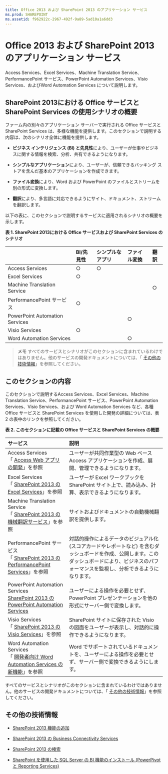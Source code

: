 ```yaml
---
title: Office 2013 および SharePoint 2013 のアプリケーション サービス
ms.prod: SHAREPOINT
ms.assetid: f962922c-2967-492f-9a89-5ad10a1a6dd3
---
```



# Office 2013 および SharePoint 2013 のアプリケーション サービス
Access Services、Excel Services、Machine Translation Service、PerformancePoint サービス、PowerPoint Automation Services、Visio Services、およびWord Automation Services について説明します。
## SharePoint 2013における Office サービスと SharePoint Services の使用シナリオの概要
<a name="bkmk_servicesOverview"> </a>

ファーム内の別々のアプリケーション サーバーで実行される Office サービスと SharePoint Services は、多様な機能を提供します。このセクションで説明する内容は、次のシナリオ全体に機能を提供します。
  
    
    

- **ビジネス インテリジェンス (BI) と先見性**により、ユーザーが仕事やビジネスに関する情報を検索、分析、共有できるようになります。
    
  
- **シンプルなアプリケーション**により、ユーザーが、信頼できるバッキング ストアを含んだ基本のアプリケーションを作成できます。
    
  
- **ファイル変換**により、Word および PowerPoint のファイルとストリームを別の形式に変換します。
    
  
- **翻訳**により、多言語に対応できるようにサイト、ドキュメント、ストリームを翻訳します。
    
  
以下の表に、このセクションで説明するサービスに適用されるシナリオの概要を示します。
  
    
    

**表 1. SharePoint 2013における Office サービスおよび SharePoint Services のシナリオ**


||**BI/先見性**|**シンプルなアプリ**|**ファイル変換**|**翻訳**|
|:-----|:-----|:-----|:-----|:-----|
|Access Services  <br/> |○  <br/> |○  <br/> |||
|Excel Services  <br/> |○  <br/> ||||
|Machine Translation Service  <br/> ||||○  <br/> |
|PerformancePoint サービス  <br/> |○  <br/> ||||
|PowerPoint Automation Services  <br/> |||○  <br/> ||
|Visio Services  <br/> |○  <br/> ||||
|Word Automation Services  <br/> |||○  <br/> ||
   

> **メモ**
> すべてのサービスとシナリオがこのセクションに含まれているわけではありません。他のサービスの開発ドキュメントについては、「 [その他の技術情報](#bkmk_Resources)」を参照してください。 
  
    
    


## このセクションの内容
<a name="bkmk_inThisSection"> </a>

このセクションで説明するAccess Services、Excel Services、Machine Translation Service、PerformancePoint サービス、PowerPoint Automation Services、Visio Services、および Word Automation Services など、各種 Office サービスと SharePoint Services を使用した開発の詳細については、表 2 の表中のリンクを参照してください。 
  
    
    

**表 2. このセクションに記載の Office サービスと SharePoint Services の概要**


|**サービス**|**説明**|
|:-----|:-----|
|Access Services  <br/> 「 [Access Web アプリの開発](develop-access-web-apps.md)」を参照  <br/> |ユーザーが共同作業型の Web ベース Access アプリケーションを作成、展開、管理できるようになります。  <br/> |
|Excel Services  <br/> 「 [SharePoint 2013 の Excel Services](excel-services-in-sharepoint-2013.md)」を参照  <br/> |ユーザーが Excel ワークブックを SharePoint サイト上で、読み込み、計算、表示できるようになります。  <br/> |
|Machine Translation Service  <br/> 「 [SharePoint 2013 の機械翻訳サービス](machine-translation-services-in-sharepoint-2013.md)」を参照  <br/> |サイトおよびドキュメントの自動機械翻訳を提供します。  <br/> |
|PerformancePoint サービス  <br/> 「 [SharePoint 2013 の PerformancePoint Services](performancepoint-services-in-sharepoint-2013.md)」を参照  <br/> |対話的操作によるデータのビジュアル化 (スコアカードやレポートなど) を含むダッシュボードを作成、公開します。このダッシュボードにより、ビジネスのパフォーマンスを監視し、分析できるようになります。  <br/> |
|PowerPoint Automation Services  <br/>  [SharePoint 2013 の PowerPoint Automation Services](powerpoint-automation-services-in-sharepoint-2013.md) <br/> |ユーザーによる操作を必要とせず、PowerPoint プレゼンテーションを他の形式にサーバー側で変換します。  <br/> |
|Visio Services  <br/> 「 [SharePoint 2013 の Visio Services](visio-services-in-sharepoint-2013.md)」を参照  <br/> |SharePoint サイトに保存された Visio の図面をユーザーが表示し、対話的に操作できるようになります。  <br/> |
|Word Automation Services  <br/> 「 [開発者向け Word Automation Services の新機能](what-s-new-in-word-automation-services-for-developers.md)」を参照  <br/> |Word でサポートされているドキュメントを、ユーザーによる操作を必要とせず、サーバー側で変換できるようにします。  <br/> |
   
すべてのサービスとシナリオがこのセクションに含まれているわけではありません。他のサービスの開発ドキュメントについては、「 [その他の技術情報](#bkmk_Resources)」を参照してください。
  
    
    

## その他の技術情報
<a name="bkmk_Resources"> </a>


-  [SharePoint 2013 機能の追加](add-sharepoint-2013-capabilities.md)
    
  
-  [SharePoint 2013 の Business Connectivity Services](business-connectivity-services-in-sharepoint-2013.md)
    
  
-  [SharePoint 2013 の検索](search-in-sharepoint-2013.md)
    
  
-  [SharePoint を使用した SQL Server の BI 機能のインストール (PowerPivot と Reporting Services)](http://msdn.microsoft.com/ja-jp/library/hh231671.aspx)
    
  

